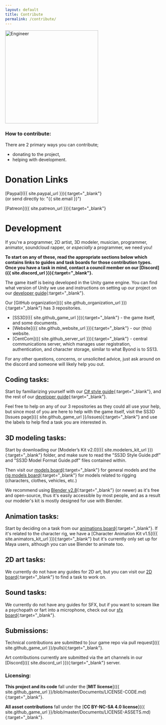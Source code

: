 ```yaml
---
layout: default
title: Contribute
permalink: /contribute/
---
```


<div class="image-float_right">
    <img src="{{ site.baseurl}}/assets/img/Engineer.png" alt="Engineer" width="300px">
</div>

### How to contribute:

There are 2 primary ways you can contribute;
- donating to the project, 
- helping with development.

# Donation Links

[Paypal]({{ site.paypal_url }}){:target="_blank"}<br>
(or send directly to: "{{ site.email }}")

[Patreon]({{ site.patreon_url }}){:target="_blank"}

# Development

If you're a programmer, 2D artist, 3D modeler, musician, programmer, animator, soundcloud rapper, or *especially* a programmer, we need you!

**To start on any of these, read the appropriate sections below which contains links to guides and task boards for those contribution types. Once you have a task in mind, contact a council member on our [Discord]({{ site.discord_url }}){:target="_blank"}.**

The game itself is being developed in the Unity game engine. You can find what version of Unity we use and instructions on setting up our project on our [developer guide](https://ss3d.gitbook.io/programming/){:target="_blank"}.

Our [GitHub organization]({{ site.github_organization_url }}){:target="_blank"} has 3 repositories.
- [SS3D]({{ site.github_game_url }}){:target="_blank"} - the game itself, and some documents.
- [Website]({{ site.github_website_url }}){:target="_blank"} - our (this) website.
- [CentCom]({{ site.github_server_url }}){:target="_blank"} - central communications server, which manages user registration, authentication, and character storage, similar to what Byond is to SS13.

For any other questions, concerns, or unsolicited advice, just ask around on the discord and someone will likely help you out.

## Coding tasks:

Start by familiarizing yourself with our [C# style guide](https://ss3d.gitbook.io/programming/guidelines/the-c-style-guide){:target="_blank"}, and the rest of our [developer guide](https://ss3d.gitbook.io/programming/){:target="_blank"}.

Feel free to help on any of our 3 repositories as they could all use your help, but since most of you are here to help with the game itself, visit the SS3D [Issues page]({{ site.github_game_url }}/issues){:target="_blank"} and use the labels to help find a task you are interested in. 

## 3D modeling tasks:

Start by downloading our [Modeler’s Kit v2.0]({{ site.modelers_kit_url }}){:target="_blank"} folder, and make sure to read the "SS3D Style Guide.pdf" and "SS3D Model Format Guide.pdf" files contained within.

Then visit our [models board](https://trello.com/b/ZVcDitv0/ss3d-model-list){:target="_blank"} for general models and the [rig models board](https://trello.com/b/cyDuUYyv/ss3d-rig-models){:target="_blank"} for models related to rigging (characters, clothes, vehicles, etc.)

We recommend using [Blender v2.8](https://www.blender.org/download/releases/){:target="_blank"} (or newer) as it's free and open-source, thus it's easily accessible by most people, and as a result our modeler's kit is mostly designed for use with Blender.

## Animation tasks:

Start by deciding on a task from our [animations board](https://trello.com/b/xZ5bhNWw/ss3d-animations){:target="_blank"}. If it's related to the character rig, we have a [Character Animation Kit v1.5]({{ site.animators_kit_url }}){:target="_blank"} but it's currently only set up for Maya users, although you can use Blender to animate too.

## 2D art tasks:

We currently do not have any guides for 2D art, but you can visit our [2D board](https://trello.com/b/XVZ95Hjq/ss3d-2d){:target="_blank"} to find a task to work on.

## Sound tasks:

We currently do not have any guides for SFX, but if you want to scream like a psychopath or fart into a microphone, check out our [sfx board](https://trello.com/b/k6pWgJE0/ss3d-sound-design){:target="_blank"}.

## Submissions:

Technical contributions are submitted to [our game repo via pull request]({{ site.github_game_url }}/pulls){:target="_blank"}.

Art contributions currently are submitted via the art channels in our [Discord]({{ site.discord_url }}){:target="_blank"} server.

### Licensing:

**This project and its code** fall under the [**MIT license**]({{ site.github_game_url }}/blob/master/Documents/LICENSE-CODE.md){:target="_blank"}.

**All asset contributions** fall under the [**CC BY-NC-SA 4.0 license**]({{ site.github_game_url }}/blob/master/Documents/LICENSE-ASSETS.md){:target="_blank"}.
